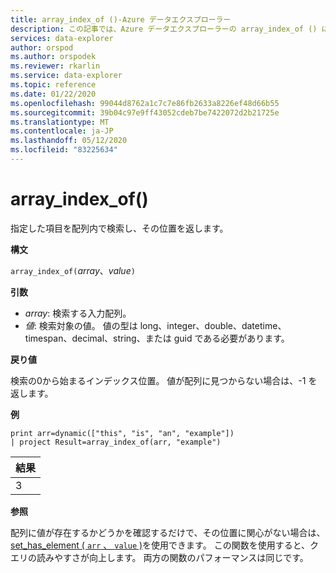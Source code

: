 ```yaml
---
title: array_index_of ()-Azure データエクスプローラー
description: この記事では、Azure データエクスプローラーの array_index_of () について説明します。
services: data-explorer
author: orspod
ms.author: orspodek
ms.reviewer: rkarlin
ms.service: data-explorer
ms.topic: reference
ms.date: 01/22/2020
ms.openlocfilehash: 99044d8762a1c7c7e86fb2633a8226ef48d66b55
ms.sourcegitcommit: 39b04c97e9ff43052cdeb7be7422072d2b21725e
ms.translationtype: MT
ms.contentlocale: ja-JP
ms.lasthandoff: 05/12/2020
ms.locfileid: "83225634"
---
```

# <a name="array_index_of"></a>array_index_of()

指定した項目を配列内で検索し、その位置を返します。

**構文**

`array_index_of(`*array*、*value*`)`

**引数**

* *array*: 検索する入力配列。
* *値*: 検索対象の値。 値の型は long、integer、double、datetime、timespan、decimal、string、または guid である必要があります。

**戻り値**

検索の0から始まるインデックス位置。
値が配列に見つからない場合は、-1 を返します。

**例**

<!-- csl: https://help.kusto.windows.net:443/Samples -->
```kusto
print arr=dynamic(["this", "is", "an", "example"]) 
| project Result=array_index_of(arr, "example")
```

|結果|
|---|
|3|

**参照**

配列に値が存在するかどうかを確認するだけで、その位置に関心がない場合は、 [set_has_element ( `arr` 、 `value` )](sethaselementfunction.md)を使用できます。 この関数を使用すると、クエリの読みやすさが向上します。 両方の関数のパフォーマンスは同じです。
